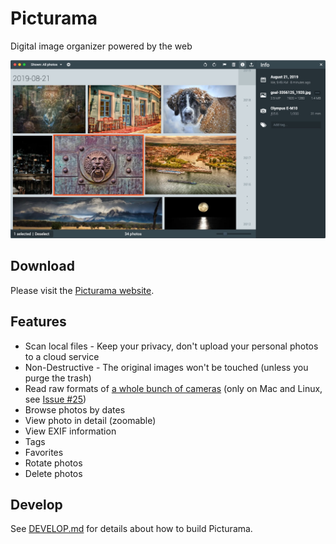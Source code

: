 # Picturama

Digital image organizer powered by the web

[![](doc/picturama-screenshot.jpg)](https://picturama.github.io/)

## Download

Please visit the [Picturama website](https://picturama.github.io/).

## Features

- Scan local files - Keep your privacy, don't upload your personal photos to a cloud service
- Non-Destructive - The original images won't be touched (unless you purge the trash)
- Read raw formats of [a whole bunch of cameras](https://www.libraw.org/supported-cameras) (only on Mac and Linux, see [Issue #25](https://github.com/picturama/picturama/issues/25))
- Browse photos by dates
- View photo in detail (zoomable)
- View EXIF information
- Tags
- Favorites
- Rotate photos
- Delete photos

## Develop

See [DEVELOP.md](DEVELOP.md) for details about how to build Picturama.

